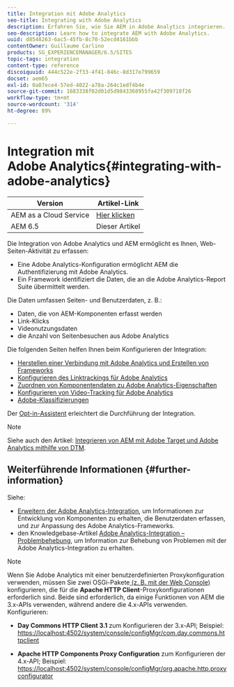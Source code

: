 ```yaml
---
title: Integration mit Adobe Analytics
seo-title: Integrating with Adobe Analytics
description: Erfahren Sie, wie Sie AEM in Adobe Analytics integrieren.
seo-description: Learn how to integrate AEM with Adobe Analytics.
uuid: d8548263-6ac5-45fb-8c70-52ecd4161bbb
contentOwner: Guillaume Carlino
products: SG_EXPERIENCEMANAGER/6.5/SITES
topic-tags: integration
content-type: reference
discoiquuid: 444c522e-2f33-4f41-846c-8d317e799659
docset: aem65
exl-id: 0a87ece4-57ed-4022-a78a-264c1edf4b4e
source-git-commit: 1683338f02d01d5d9843368955fa42f309718f26
workflow-type: tm+mt
source-wordcount: '314'
ht-degree: 89%

---
```


# Integration mit Adobe Analytics{#integrating-with-adobe-analytics}

| Version | Artikel-Link |
| -------- | ---------------------------- |
| AEM as a Cloud Service | [Hier klicken](https://experienceleague.adobe.com/docs/experience-manager-cloud-service/content/forms/integrate/services/integrate-aem-forms-with-adobe-analytics.html) |
| AEM 6.5 | Dieser Artikel |


Die Integration von Adobe Analytics und AEM ermöglicht es Ihnen, Web-Seiten-Aktivität zu erfassen:

* Eine Adobe Analytics-Konfiguration ermöglicht AEM die Authentifizierung mit Adobe Analytics.
* Ein Framework identifiziert die Daten, die an die Adobe Analytics-Report Suite übermittelt werden.

Die Daten umfassen Seiten- und Benutzerdaten, z. B.:

* Daten, die von AEM-Komponenten erfasst werden
* Link-Klicks
* Videonutzungsdaten
* die Anzahl von Seitenbesuchen aus Adobe Analytics

Die folgenden Seiten helfen Ihnen beim Konfigurieren der Integration:

* [Herstellen einer Verbindung mit Adobe Analytics und Erstellen von Frameworks](/help/sites-administering/adobeanalytics-connect.md)
* [Konfigurieren des Linktrackings für Adobe Analytics](/help/sites-administering/adobeanalytics-link.md)
* [Zuordnen von Komponentendaten zu Adobe Analytics-Eigenschaften](/help/sites-administering/adobeanalytics-mapping.md)
* [Konfigurieren von Video-Tracking für Adobe Analytics](/help/sites-administering/adobeanalytics-video.md)
* [Adobe-Klassifizierungen](/help/sites-administering/adobeanalytics-classifications.md)

Der [Opt-in-Assistent](/help/sites-administering/opt-in.md) erleichtert die Durchführung der Integration.

>[!NOTE]
>
>Siehe auch den Artikel: [Integrieren von AEM mit Adobe Target und Adobe Analytics mithilfe von DTM](https://helpx.adobe.com/de/experience-manager/using/integrate-digital-marketing-solutions.html).

## Weiterführende Informationen {#further-information}

Siehe:

* [Erweitern der Adobe Analytics-Integration](/help/sites-developing/extending-analytics.md), um Informationen zur Entwicklung von Komponenten zu erhalten, die Benutzerdaten erfassen, und zur Anpassung des Adobe Analytics-Frameworks.
* den Knowledgebase-Artikel [Adobe Analytics-Integration – Problembehebung](https://helpx.adobe.com/de/experience-manager/kb/sitecatalystintegrationtroubleshooting.html), um Information zur Behebung von Problemen mit der Adobe Analytics-Integration zu erhalten.

>[!NOTE]
>
>Wenn Sie Adobe Analytics mit einer benutzerdefinierten Proxykonfiguration verwenden, müssen Sie zwei OSGi-Pakete[ (z. B. mit der Web Console) ](/help/sites-deploying/configuring-osgi.md)konfigurieren, die für die **Apache HTTP Client**-Proxykonfigurationen erforderlich sind. Beide sind erforderlich, da einige Funktionen von AEM die 3.x-APIs verwenden, während andere die 4.x-APIs verwenden. Konfigurieren:
>
>* **Day Commons HTTP Client 3.1** zum Konfigurieren der 3.x-API;
>  Beispiel: [https://localhost:4502/system/console/configMgr/com.day.commons.httpclient](https://localhost:4502/system/console/configMgr/com.day.commons.httpclient)
>
>* **Apache HTTP Components Proxy Configuration** zum Konfigurieren der 4.x-API;
>  Beispiel: [https://localhost:4502/system/console/configMgr/org.apache.http.proxyconfigurator](https://localhost:4502/system/console/configMgr/org.apache.http.proxyconfigurator)
>
